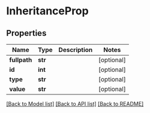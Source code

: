 # InheritanceProp

## Properties
Name | Type | Description | Notes
------------ | ------------- | ------------- | -------------
**fullpath** | **str** |  | [optional] 
**id** | **int** |  | [optional] 
**type** | **str** |  | [optional] 
**value** | **str** |  | [optional] 

[[Back to Model list]](../README.md#documentation-for-models) [[Back to API list]](../README.md#documentation-for-api-endpoints) [[Back to README]](../README.md)


